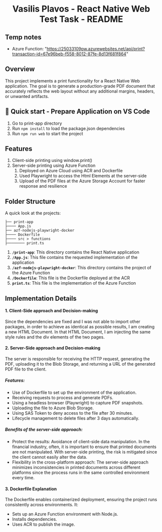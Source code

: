 <h1 align="center">
  Vasilis Plavos - React Native Web Test Task - README
</h1>

## Temp notes
* Azure Function: "https://25033109pw.azurewebsites.net/api/print?transaction-id=67e96beb-f558-8012-87fe-8d13f681f864"

## Overview
This project implements a print functionality for a React Native Web application. The goal is to generate a production-grade PDF document that accurately reflects the web layout without any additional margins, headers, or unwanted artifacts.

## 🚀 Quick start - Prepare Application on VS Code
1. Go to print-app directory
1. Run `npm install` to load the package.json dependencies
1. Run `npm run web` to start the project

## Features
1. Client-side printing using window.print()
1. Server-side printing using Azure Function
    1. Deployed on Azure Cloud using ACR and Dockerfile
    1. Used Playwright to access the Html Elements at the server-side
    1. Upload of the PDF files at the Azure Storage Account for faster response and resilience

## Folder Structure
A quick look at the projects:

    ├── print-app
    ├──── App.js
    ├── azf-nodejs-playwright-docker
    ├──── Dockerfile
    ├──── src > functions
    ├──────── print.ts

1.  **`/print-app`**: This directory contains the React Native application
1.  **`/App.js`**: This file contains the requested implementation of the application
1.  **`/azf-nodejs-playwright-docker`**: This directory contains the project of the Azure Function
1.  **`/Dockerfile`**: This file is the Dockerfile deployed at the ACR
1.  **`print.ts`**: This file is the implementation of the Azure Function

## Implementation Details

#### 1. Client-Side approach and Decision-making

Since the dependencies are fixed and I was not able to import other packages, in order to achieve as identical as possible results, I am creating a new HTML Document.
In that HTML Document, I am injecting the same style rules and the div elements of the two pages.

#### 2. Server-Side approach and Decision-making

The server is responsible for receiving the HTTP request, generating the PDF, uploading it to the Blob Storage, and returning a URL of the generated PDF file to the client.

##### Features:
- Use of Dockerfile to set up the environment of the application.
- Receiving requests to process and generate PDFs.
- Using a headless browser (Playwright) to capture PDF snapshots.
- Uploading the file to Azure Blob Storage.
- Using SAS Token to deny access to the file after 30 minutes.
- Lifecycle management to delete files after 3 days automatically.

##### Benefits of the server-side approach:
- Protect the results: Avoidance of client-side data manipulation. In the financial industry, often, it is important to ensure that printed documents are not manipulated. With server-side printing, the risk is mitigated since the client cannot easily alter the data.
- Flexibility in the cross-platform approach: The server-side approach minimizes inconsistencies in printed documents across different platforms since the process runs in the same controlled environment every time.

#### 3. Dockerfile Explanation
The Dockerfile enables containerized deployment, ensuring the project runs consistently across environments. It:
* Sets up an Azure Function environment with Node.js.
* Installs dependencies.
* Uses ACR to publish the image.